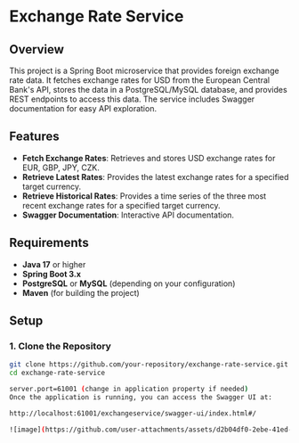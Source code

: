 # Exchange Rate Service

## Overview

This project is a Spring Boot microservice that provides foreign exchange rate data. It fetches exchange rates for USD from the European Central Bank's API, stores the data in a PostgreSQL/MySQL database, and provides REST endpoints to access this data. The service includes Swagger documentation for easy API exploration.

## Features

- **Fetch Exchange Rates**: Retrieves and stores USD exchange rates for EUR, GBP, JPY, CZK.
- **Retrieve Latest Rates**: Provides the latest exchange rates for a specified target currency.
- **Retrieve Historical Rates**: Provides a time series of the three most recent exchange rates for a specified target currency.
- **Swagger Documentation**: Interactive API documentation.

## Requirements

- **Java 17** or higher
- **Spring Boot 3.x**
- **PostgreSQL** or **MySQL** (depending on your configuration)
- **Maven** (for building the project)


## Setup

### 1. Clone the Repository

```bash
git clone https://github.com/your-repository/exchange-rate-service.git
cd exchange-rate-service

server.port=61001 (change in application property if needed)
Once the application is running, you can access the Swagger UI at:

http://localhost:61001/exchangeservice/swagger-ui/index.html#/

![image](https://github.com/user-attachments/assets/d2b04df0-2ebe-41ed-81b2-fcb1b3f79c26)

